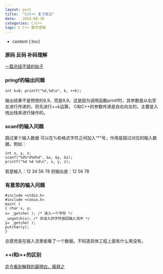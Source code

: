 ```yaml
---
layout: post
title:  "C/C++ 复习笔记"
date:   2016-08-30 
categories: C/C++ 
tags: C C++ 数字逻辑
---
```


* content
{:toc}

### 原码 反码 补码理解
[一篇总结不错的帖子](http://www.cnblogs.com/zhangziqiu/archive/2011/03/30/ComputerCode.html)
### pringf的输出问题
```
int k=8; printf("%d,%d\n", k, ++k);
```
输出结果不是预想的8,9，而是9,9。这是因为调用函数printf时，其参数是从右至左进行传递的，将先进行++k运算。
C和C++的参数传递是自右向左的，主要是入栈出栈来进行操作的。




### scanf的输入问题
跳过某个输入数据
可以在%和格式字符之间加入“*”号，作用是跳过对应的输入数据。例如：
```
int x, y, z;
scanf("%d%*d%d%d", &x, &y, &z);
printf("%d %d %d\n", x, y, z);
```
若是输入：12 34 56 78 则输出是：12 56 78

### 有意思的输入问题
```
#include <stdio.h>
#include <conio.h>
main( )
{ char x, y;
x= _getche( ); /* 读入一个字符 */
_ungetch(x); /* 将读入的字符放回输入流中 */
y= _getche( );
putchar(y);
}
```
总感觉是在输入流里偷看了一个数据。不知道具体工程上面有什么用没有。

### ++i和i++的区别
[迄今看到解释的最明白，膜拜之](https://www.zhihu.com/question/19811087)
